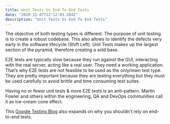 ```yaml
---
title: Unit Tests Vs End To End Tests
date: "2020-12-07T22:12:03.284Z"
description: "Unit Tests Vs End To End Tests"
---
```


The objective of both testing types is different. The purpose of unit testing is to create a robust codebase. This also allows to identify the defects very early in the software lifecycle (Shift Left). Unit Tests makes up the largest section of the pyramid, therefore creating a sold base.

E2E tests are typically slow because they run against the GUI, interacting with the real server, acting like a real user. They need a working application. That’s why E2E tests are not feasible to be used as the only/main test type. They are pretty important because they are testing everything but they must be used carefully to avoid brittle and time consuming test suites.

Having no or fewer unit tests & more E2E tests is an anti-pattern. Martin Fowler and others within the engineering, QA and DevOps communities call it as ice-cream cone effect.

This [Google Testing Blog](https://testing.googleblog.com/2015/04/just-say-no-to-more-end-to-end-tests.html) also expands on why you shouldn't rely on end-to-end tests.   

